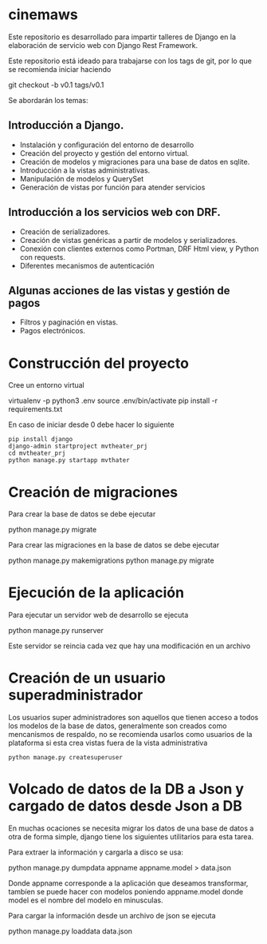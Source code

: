 # cinemaws

Este repositorio es desarrollado para impartir talleres de Django en 
la elaboración de servicio web con Django Rest Framework.

Este repositorio está ideado para trabajarse con los tags de git, por lo que se 
recomienda iniciar haciendo 

git checkout -b v0.1 tags/v0.1

Se abordarán los temas:

## Introducción a Django.

- Instalación y configuración del entorno de desarrollo
- Creación del proyecto y gestión del entorno virtual.
- Creación de modelos y migraciones para una base de datos en sqlite.
- Introducción a la vistas administrativas.
- Manipulación de modelos y QuerySet
- Generación de vistas por función para atender servicios

## Introducción a los servicios web con DRF.

- Creación de serializadores.
- Creación de vistas genéricas a partir de modelos y serializadores.
- Conexión con clientes externos como Portman, DRF Html view, y Python con requests.
- Diferentes mecanismos de autenticación

## Algunas acciones de las vistas y gestión de pagos

- Filtros y paginación en vistas.
- Pagos electrónicos.

# Construcción del proyecto 

Cree un entorno virtual

   virtualenv -p python3 .env
   source .env/bin/activate
   pip install -r requirements.txt
   
En caso de iniciar desde 0 debe hacer lo siguiente

    pip install django
    django-admin startproject mvtheater_prj
    cd mvtheater_prj
    python manage.py startapp mvthater
    

# Creación de migraciones

Para crear la base de datos se debe ejecutar

   python manage.py migrate

Para crear las migraciones en la base de datos se debe ejecutar

   python manage.py makemigrations
   python manage.py migrate
   
# Ejecución de la aplicación

Para ejecutar un servidor web de desarrollo se ejecuta

   python manage.py runserver

Este servidor se reincia cada vez que hay una modificación en un archivo


# Creación de un usuario superadministrador

Los usuarios super administradores son aquellos que tienen acceso a todos los modelos
de la base de datos, generalmente son creados como mencanismos de respaldo, no se recomienda
usarlos como usuarios de la plataforma si esta crea vistas fuera de la vista administrativa

    python manage.py createsuperuser   
  
# Volcado de datos de la DB a Json y  cargado de datos desde Json a DB 

En muchas ocaciones se necesita migrar los datos de una base de datos a otra de forma
simple, django tiene los siguientes utilitarios para esta tarea.

Para extraer la información y cargarla a disco se usa:

  python manage.py dumpdata appname appname.model > data.json
  
Donde appname corresponde a la aplicación que deseamos transformar, tambíen se puede hacer con modelos poniendo appname.model donde 
model es el nombre del modelo en minusculas.

Para cargar la información desde un archivo de json se ejecuta

  python manage.py loaddata data.json
  
  